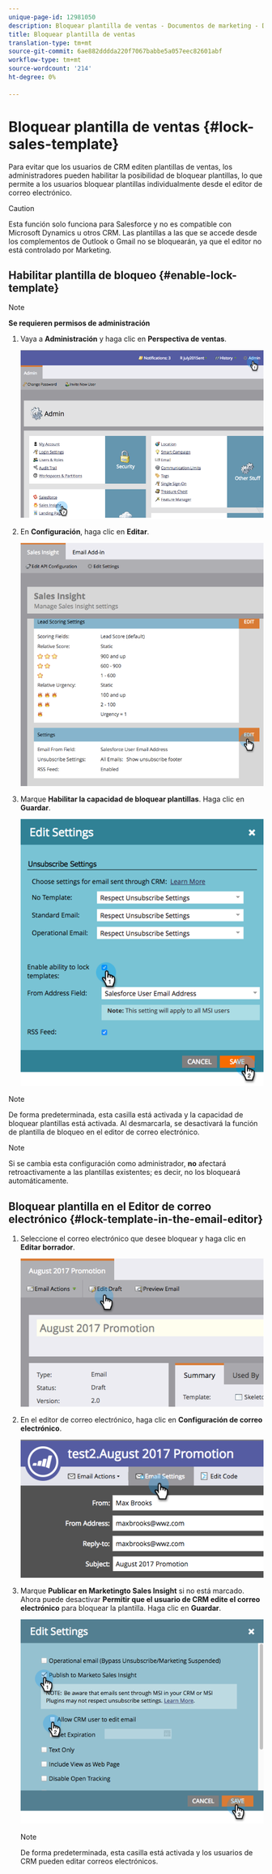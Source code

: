 ```yaml
---
unique-page-id: 12981050
description: Bloquear plantilla de ventas - Documentos de marketing - Documentación del producto
title: Bloquear plantilla de ventas
translation-type: tm+mt
source-git-commit: 6ae882dddda220f7067babbe5a057eec82601abf
workflow-type: tm+mt
source-wordcount: '214'
ht-degree: 0%

---
```



# Bloquear plantilla de ventas {#lock-sales-template}

Para evitar que los usuarios de CRM editen plantillas de ventas, los administradores pueden habilitar la posibilidad de bloquear plantillas, lo que permite a los usuarios bloquear plantillas individualmente desde el editor de correo electrónico.

>[!CAUTION]
>
>Esta función solo funciona para Salesforce y no es compatible con Microsoft Dynamics u otros CRM. Las plantillas a las que se accede desde los complementos de Outlook o Gmail no se bloquearán, ya que el editor no está controlado por Marketing.

## Habilitar plantilla de bloqueo {#enable-lock-template}

>[!NOTE]
>
>**Se requieren permisos de administración**

1. Vaya a **Administración** y haga clic en **Perspectiva de ventas**.

   ![](assets/1.png)

1. En **Configuración**, haga clic en **Editar**.

   ![](assets/2.png)

1. Marque **Habilitar la capacidad de bloquear plantillas**. Haga clic en **Guardar**.

   ![](assets/image2017-10-9-8-3a19-3a45.png)

>[!NOTE]
>
>De forma predeterminada, esta casilla está activada y la capacidad de bloquear plantillas está activada. Al desmarcarla, se desactivará la función de plantilla de bloqueo en el editor de correo electrónico.

>[!NOTE]
>
>Si se cambia esta configuración como administrador, **no** afectará retroactivamente a las plantillas existentes; es decir, no los bloqueará automáticamente.

## Bloquear plantilla en el Editor de correo electrónico {#lock-template-in-the-email-editor}

1. Seleccione el correo electrónico que desee bloquear y haga clic en **Editar borrador**.

   ![](assets/5.png)

1. En el editor de correo electrónico, haga clic en **Configuración de correo electrónico**.

   ![](assets/6.png)

1. Marque **Publicar en Marketingto Sales Insight** si no está marcado. Ahora puede desactivar **Permitir que el usuario de CRM edite el correo electrónico** para bloquear la plantilla. Haga clic en **Guardar**.

   ![](assets/7.png)

   >[!NOTE]
   >
   >De forma predeterminada, esta casilla está activada y los usuarios de CRM pueden editar correos electrónicos.
